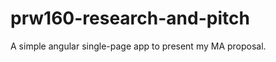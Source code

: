 prw160-research-and-pitch
=========================

A simple angular single-page app to present my MA proposal.
